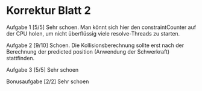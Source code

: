 Korrektur Blatt 2
=================

Aufgabe 1 [5/5]
    Sehr schoen. Man könnt sich hier den constraintCounter auf der CPU holen, um nicht überflüssig viele resolve-Threads zu starten.

Aufgabe 2 [9/10]
    Schoen. Die Kollisionsberechnung sollte erst nach der Berechnung der predicted position (Anwendung der Schwerkraft) stattfinden.

Aufgabe 3 [5/5]
    Sehr schoen

Bonusaufgabe [2/2]
    Sehr schoen
